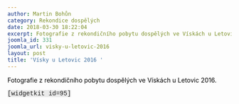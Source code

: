 ```yaml
---
author: Martin Bohůn
category: Rekondice dospělých
date: 2018-03-30 18:22:04
excerpt: Fotografie z rekondičního pobytu dospělých ve Vískách u Letovic 2016
joomla_id: 331
joomla_url: visky-u-letovic-2016
layout: post
title: 'Vísky u Letovic 2016 '
---
```


<p><span style="color: #000000;">Fotografie z rekondičního pobytu dospělých ve Vískách u Letovic 2016.</span></p>

<p><span style="font-family: Courier New; background-color: #eaeaea;">[widgetkit id=95]</span></p>